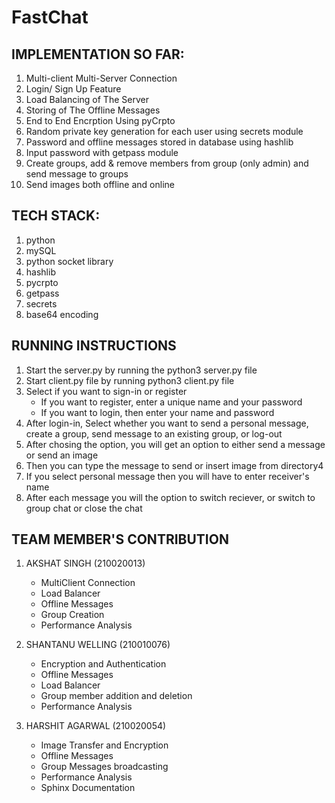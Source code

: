 # FastChat

## IMPLEMENTATION SO FAR:
1. Multi-client Multi-Server Connection
2. Login/ Sign Up Feature
3. Load Balancing of The Server
4. Storing of The Offline Messages
5. End to End Encrption Using pyCrpto
6. Random private key generation for each user using secrets module
7. Password and offline messages stored in database using hashlib
8. Input password with getpass module
9. Create groups, add & remove members from group (only admin) and send message to groups
10. Send images both offline and online

## TECH STACK:
1. python
2. mySQL
3. python socket library
4. hashlib
5. pycrpto
6. getpass
7. secrets
8. base64 encoding

## RUNNING INSTRUCTIONS
1. Start the server.py by running the python3 server.py file
2. Start client.py file by running python3 client.py file
3. Select if you want to sign-in or register
   - If you want to register, enter a unique name and your password
   - If you want to login, then enter your name and password
4. After login-in, Select whether you want to send a personal message, create a group, send message to an existing group, or log-out
5. After chosing the option, you will get an option to either send a message or send an image
6. Then you can type the message to send or insert image from directory4
7. If you select personal message then you will have to enter receiver's name
6. After each message you will the option to switch reciever, or switch to group chat or close the chat


## TEAM MEMBER'S CONTRIBUTION

1. AKSHAT SINGH (210020013)
   * MultiClient Connection
   * Load Balancer
   * Offline Messages
   * Group Creation
   * Performance Analysis

2. SHANTANU WELLING (210010076)
   * Encryption and Authentication
   * Offline Messages
   * Load Balancer
   * Group member addition and deletion
   * Performance Analysis

3. HARSHIT AGARWAL (210020054)
   * Image Transfer and Encryption
   * Offline Messages
   * Group Messages broadcasting
   * Performance Analysis
   * Sphinx Documentation













